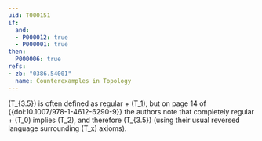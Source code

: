 ```yaml
---
uid: T000151
if:
  and:
  - P000012: true
  - P000001: true
then:
  P000006: true
refs:
- zb: "0386.54001"
  name: Counterexamples in Topology
---
```


\(T_{3.5}\) is often defined as regular + \(T_1\), but on page 14 of
{{doi:10.1007/978-1-4612-6290-9}} the authors note that completely regular +
\(T_0\) implies \(T_2\), and therefore \(T_{3.5}\) (using their usual reversed
language surrounding \(T_x\) axioms).
